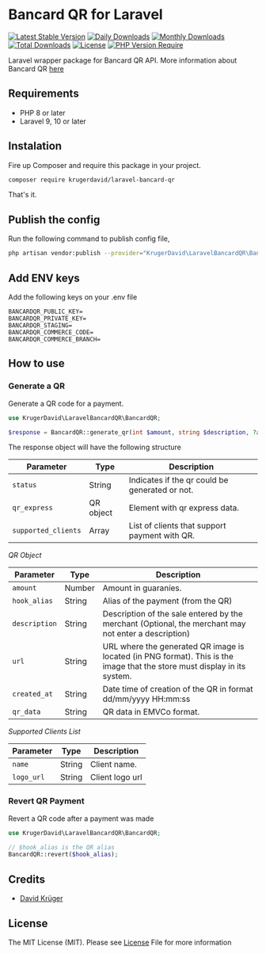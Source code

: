 # Bancard QR for Laravel
[![Latest Stable Version](http://poser.pugx.org/krugerdavid/laravel-bancard-qr/v)](https://packagist.org/packages/krugerdavid/laravel-bancard-qr)
[![Daily Downloads](http://poser.pugx.org/krugerdavid/laravel-bancard-qr/d/daily)](https://packagist.org/packages/krugerdavid/laravel-bancard-qr)
[![Monthly Downloads](http://poser.pugx.org/krugerdavid/laravel-bancard-qr/d/monthly)](https://packagist.org/packages/krugerdavid/laravel-bancard-qr)
[![Total Downloads](http://poser.pugx.org/krugerdavid/laravel-bancard-qr/downloads)](https://packagist.org/packages/krugerdavid/laravel-bancard-qr)
[![License](http://poser.pugx.org/krugerdavid/laravel-bancard-qr/license)](https://packagist.org/packages/krugerdavid/laravel-bancard-qr)
[![PHP Version Require](http://poser.pugx.org/krugerdavid/laravel-bancard-qr/require/php)](https://packagist.org/packages/krugerdavid/laravel-bancard-qr)

Laravel wrapper package for Bancard QR API. More information about Bancard QR [here](https://www.bancard.com.py/pagos-qr)

## Requirements

* PHP 8 or later
* Laravel 9, 10 or later

## Instalation

Fire up Composer and require this package in your project.
```bash
composer require krugerdavid/laravel-bancard-qr
```
That's it.

## Publish the config

Run the following command to publish config file,

```bash
php artisan vendor:publish --provider="KrugerDavid\LaravelBancardQR\BancardQRServiceProvider"
```

## Add ENV keys

Add the following keys on your .env file
```
BANCARDQR_PUBLIC_KEY=
BANCARDQR_PRIVATE_KEY=
BANCARDQR_STAGING=
BANCARDQR_COMMERCE_CODE=
BANCARDQR_COMMERCE_BRANCH=
```
## How to use
### Generate a QR
Generate a QR code for a payment.
```php
use KrugerDavid\LaravelBancardQR\BancardQR;

$response = BancardQR::generate_qr(int $amount, string $description, ?array $promotions);
```

The response object will have the following structure

| Parameter | Type | Description |
| --- | --- | --- |
| `status` | String | Indicates if the qr could be generated or not. |
| `qr_express` | QR object | Element with qr express data. |
| `supported_clients` | Array | List of clients that support payment with QR. |

*QR Object*

| Parameter | Type | Description |
| --- | --- | --- |
| `amount` | Number | Amount in guaraníes. |
| `hook_alias` | String | Alias of the payment (from the QR) |
| `description` | String | Description of the sale entered by the merchant (Optional, the merchant may not enter a description) |
| `url` | String | URL where the generated QR image is located (in PNG format). This is the image that the store must display in its system. |
| `created_at` | String | Date time of creation of the QR in format dd/mm/yyyy HH:mm:ss |
| `qr_data` | String | QR data in EMVCo format. |

*Supported Clients List*

| Parameter | Type | Description |
| --- | --- | --- |
| `name` | String | Client name. |
| `logo_url` | String | Client logo url |

### Revert QR Payment
Revert a QR code after a payment was made
```php
use KrugerDavid\LaravelBancardQR\BancardQR;

// $hook_alias is the QR alias
BancardQR::revert($hook_alias);
```
## Credits

- [David Krüger](https://github.com/krugerdavid)

## License

The MIT License (MIT). Please see [License](LICENSE.md) File for more information  
